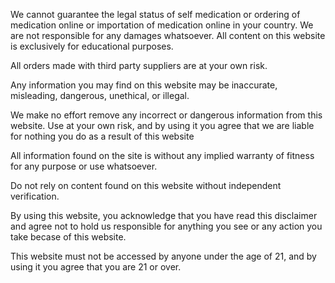 We cannot guarantee the legal status of self medication or ordering of medication online or importation of medication online in your country. We are not responsible for any damages whatsoever. All content on this website is exclusively for educational purposes. 

All orders made with third party suppliers are at your own risk.

Any information you may find on this website may be inaccurate, misleading, dangerous, unethical, or illegal.

We make no effort remove any incorrect or dangerous information from this website. Use at your own risk, and by using it you agree that we are liable for nothing you do as a result of this website

All information found on the site is without any implied warranty of fitness for any purpose or use whatsoever.

Do not rely on content found on this website without independent verification.

By using this website, you acknowledge that you have read this disclaimer and agree not to hold us responsible for anything you see or any action you take becase of this website.

This website must not be accessed by anyone under the age of 21, and by using it you agree that you are 21 or over.
